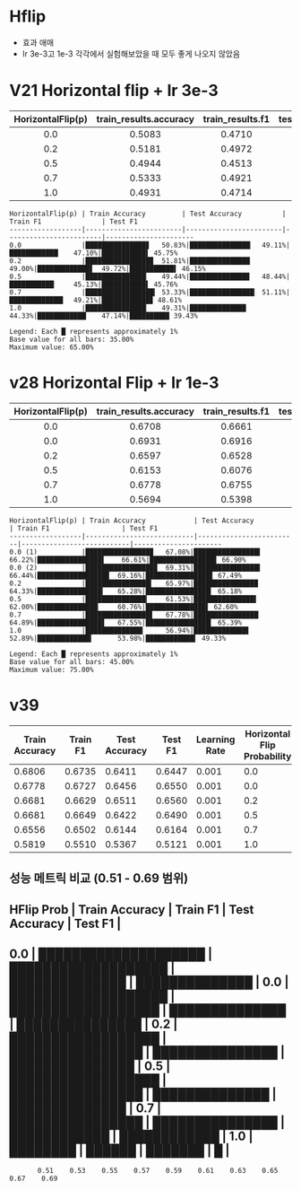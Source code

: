 # Hflip
- 효과 애매
- lr 3e-3고 1e-3 각각에서 실험해보았을 때 모두 좋게 나오지 않았음

# V21 Horizontal flip + lr 3e-3

| HorizontalFlip(p) | train_results.accuracy | train_results.f1 | test_results.accuracy | test_results.f1 | learning_rate_setting |
|:-----------------:|:----------------------:|:----------------:|:---------------------:|:---------------:|:---------------------:|
| 0.0 | 0.5083 | 0.4710 | 0.4911 | 0.4575 | 0.0030 |
| 0.2 | 0.5181 | 0.4972 | 0.4900 | 0.4615 | 0.0030 |
| 0.5 | 0.4944 | 0.4513 | 0.4844 | 0.4576 | 0.0030 |
| 0.7 | 0.5333 | 0.4921 | 0.5111 | 0.4861 | 0.0030 |
| 1.0 | 0.4931 | 0.4714 | 0.4433 | 0.3943 | 0.0030 |
```
HorizontalFlip(p) | Train Accuracy         | Test Accuracy          | Train F1               | Test F1
------------------|------------------------|------------------------|------------------------|----------------------
0.0               |███████████████▊   50.83%|███████████████▏  49.11%|████████████▏   47.10%|███████████▌ 45.75%
0.2               |████████████████▉  51.81%|███████████████    49.00%|█████████████▋  49.72%|███████████▌ 46.15%
0.5               |███████████████▏   49.44%|██████████████▉   48.44%|███████████▏    45.13%|███████████▌ 45.76%
0.7               |█████████████████▎ 53.33%|████████████████▏ 51.11%|█████████████▍  49.21%|████████████▊ 48.61%
1.0               |███████████████▏   49.31%|██████████████     44.33%|████████████▏   47.14%|█████████▉ 39.43%

Legend: Each █ represents approximately 1%
Base value for all bars: 35.00%
Maximum value: 65.00%
```

# v28 Horizontal Flip + lr 1e-3

| HorizontalFlip(p) | train_results.accuracy | train_results.f1 | test_results.accuracy | test_results.f1 |
|:-----------------:|:----------------------:|:----------------:|:---------------------:|:---------------:|
| 0.0 | 0.6708 | 0.6661 | 0.6622 | 0.6690 |
| 0.0 | 0.6931 | 0.6916 | 0.6644 | 0.6749 |
| 0.2 | 0.6597 | 0.6528 | 0.6433 | 0.6518 |
| 0.5 | 0.6153 | 0.6076 | 0.6200 | 0.6260 |
| 0.7 | 0.6778 | 0.6755 | 0.6489 | 0.6539 |
| 1.0 | 0.5694 | 0.5398 | 0.5289 | 0.4933 |

```
HorizontalFlip(p) | Train Accuracy            | Test Accuracy           | Train F1                  | Test F1
------------------|---------------------------|-------------------------|---------------------------|----------------------
0.0 (1)           |████████████████▉   67.08%|████████████████▌  66.22%|████████████████▌    66.61%|████████████████▋ 66.90%
0.0 (2)           |█████████████████▉  69.31%|████████████████▌  66.44%|█████████████████▉  69.16%|████████████████▋ 67.49%
0.2               |████████████████▍   65.97%|████████████████   64.33%|████████████████▎   65.28%|████████████████▎ 65.18%
0.5               |███████████████▎    61.53%|███████████████▌   62.00%|███████████████▏    60.76%|███████████████▌ 62.60%
0.7               |████████████████▋   67.78%|████████████████▏ 64.89%|████████████████▋   67.55%|████████████████▎ 65.39%
1.0               |██████████████▎     56.94%|█████████████▋    52.89%|█████████████▍      53.98%|████████████▍ 49.33%

Legend: Each █ represents approximately 1%
Base value for all bars: 45.00%
Maximum value: 75.00%
```


# v39
| Train Accuracy | Train F1 | Test Accuracy | Test F1 | Learning Rate | Horizontal Flip Probability |
|----------------|----------|---------------|---------|---------------|---------------------------|
| 0.6806 | 0.6735 | 0.6411 | 0.6447 | 0.001 | 0.0 |
| 0.6778 | 0.6727 | 0.6456 | 0.6550 | 0.001 | 0.0 |
| 0.6681 | 0.6629 | 0.6511 | 0.6560 | 0.001 | 0.2 |
| 0.6681 | 0.6649 | 0.6422 | 0.6490 | 0.001 | 0.5 |
| 0.6556 | 0.6502 | 0.6144 | 0.6164 | 0.001 | 0.7 |
| 0.5819 | 0.5510 | 0.5367 | 0.5121 | 0.001 | 1.0 |

성능 메트릭 비교 (0.51 - 0.69 범위)
-------------------------------------------------------------------------------------
HFlip Prob |   Train Accuracy   |   Train F1   |   Test Accuracy   |   Test F1   |
-------------------------------------------------------------------------------------
0.0        | ████████████████████ | ███████████████████ | ██████████████ | ██████████████ |
0.0        | ███████████████████ | ██████████████████ | ██████████████ | ███████████████ |
0.2        | ██████████████████ | ████████████████ | ███████████████ | ███████████████ |
0.5        | ██████████████████ | ████████████████ | ██████████████ | ██████████████ |
0.7        | ████████████████ | ███████████████ | ████████████ | ████████████ |
1.0        | ████████ | ██████ | ███████ | █ |
-------------------------------------------------------------------------------------
           0.51    0.53    0.55    0.57    0.59    0.61    0.63    0.65    0.67    0.69
